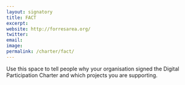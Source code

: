 ```yaml
---
layout: signatory
title: FACT
excerpt: 
website: http://forresarea.org/
twitter: 
email: 
image: 
permalink: /charter/fact/
---
```


Use this space to tell people why your organisation signed the Digital Participation Charter and which projects you are supporting.
